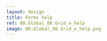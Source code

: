 ```yaml
---
layout: design
title: Forms help
ref: 00.Global_08.Grid_e_help
image: 00.Global_08.Grid_e_help.png
---
```

